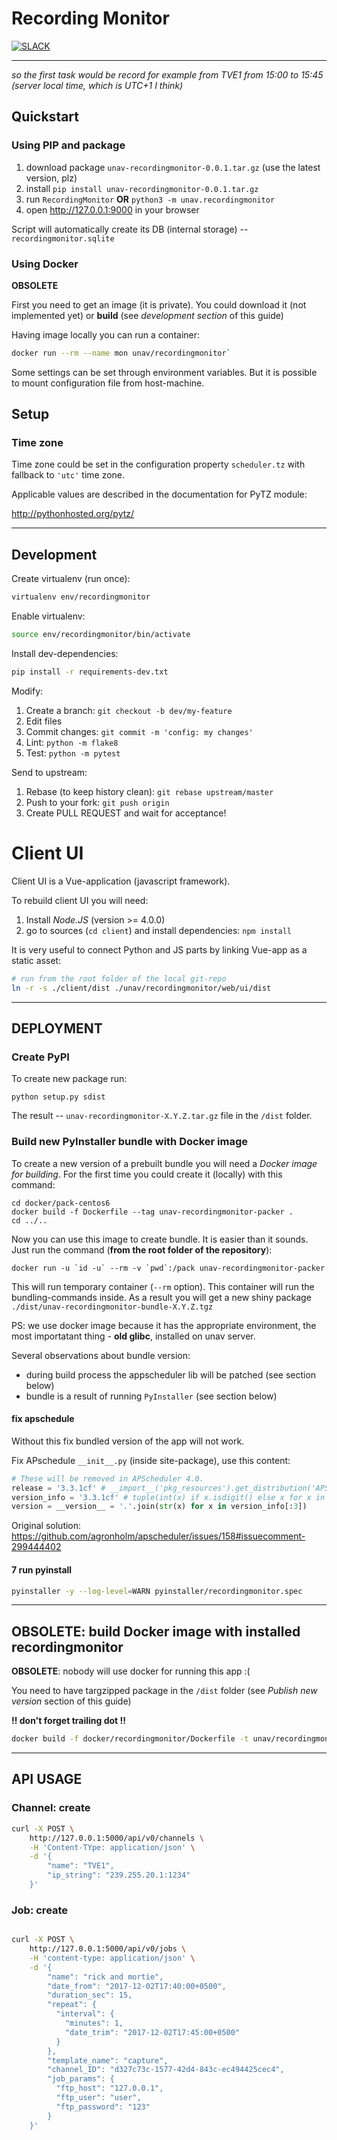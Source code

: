 # Recording Monitor

[![SLACK](https://img.shields.io/badge/slack-50/2-pink.svg)](https://xrvflgrp001.slack.com)

----------------------------------------

_so the first task would be record for example from TVE1 from 15:00 to 15:45
(server local time, which is UTC+1 I think)_

## Quickstart

### Using PIP and package

1. download package `unav-recordingmonitor-0.0.1.tar.gz` (use the latest
  version, plz)
2. install `pip install unav-recordingmonitor-0.0.1.tar.gz`
3. run `RecordingMonitor` **OR** `python3 -m unav.recordingmonitor`
4. open http://127.0.0.1:9000 in your browser

Script will automatically create its DB (internal storage) --
`recordingmonitor.sqlite`

### Using Docker

**OBSOLETE**

First you need to get an image (it is private). You could download it (not
implemented yet) or **build** (see _development section_ of this guide)

Having image locally you can run a container:

```bash
docker run --rm --name mon unav/recordingmonitor`
```

Some settings can be set through environment variables. But it is possible to
mount configuration file from host-machine.

## Setup

### Time zone

Time zone could be set in the configuration property `scheduler.tz` with
fallback to `'utc'` time zone.

Applicable values are described in the documentation for PyTZ module:

http://pythonhosted.org/pytz/

--------------------------------------------------------------------------------

## Development

Create virtualenv (run once):

```bash
virtualenv env/recordingmonitor
```

Enable virtualenv:

```bash
source env/recordingmonitor/bin/activate
```

Install dev-dependencies:

```bash
pip install -r requirements-dev.txt
```

Modify:

1. Create a branch: `git checkout -b dev/my-feature`
2. Edit files
3. Commit changes: `git commit -m 'config: my changes'`
4. Lint: `python -m flake8`
5. Test: `python -m pytest`

Send to upstream:

1. Rebase (to keep history clean): `git rebase upstream/master`
2. Push to your fork: `git push origin`
3. Create PULL REQUEST and wait for acceptance!

# Client UI

Client UI is a Vue-application (javascript framework).

To rebuild client UI you will need:

1. Install *Node.JS* (version >= 4.0.0)
2. go to sources (`cd client`) and install dependencies: `npm install`

It is very useful to connect Python and JS parts by linking Vue-app as a static
asset:

```bash
# run from the root folder of the local git-repo
ln -r -s ./client/dist ./unav/recordingmonitor/web/ui/dist
```

--------------------------------------------------------------------------------

## DEPLOYMENT

### Create PyPI

To create new package run:

```
python setup.py sdist
```

The result -- `unav-recordingmonitor-X.Y.Z.tar.gz` file in the `/dist` folder.

### Build new PyInstaller bundle with Docker image

To create a new version of a prebuilt bundle you will need a _Docker image for
building_. For the first time you could create it (locally) with this command:

```
cd docker/pack-centos6
docker build -f Dockerfile --tag unav-recordingmonitor-packer .
cd ../..
```

Now you can use this image to create bundle. It is easier than it sounds. Just
run the command (**from the root folder of the repository**):

```
docker run -u `id -u` --rm -v `pwd`:/pack unav-recordingmonitor-packer
```

This will run temporary container (`--rm` option). This container will run the
bundling-commands inside. As a result you will get a new shiny package
`./dist/unav-recordingmonitor-bundle-X.Y.Z.tgz`

PS: we use docker image because it has the appropriate environment, the most
importatant thing - **old glibc**, installed on unav server.

Several observations about bundle version:

* during build process the appscheduler lib will be patched (see section below)
* bundle is a result of running `PyInstaller` (see section below)

#### fix apschedule

Without this fix bundled version of the app will not work.

Fix APschedule `__init__.py` (inside site-package), use this content:

```python
# These will be removed in APScheduler 4.0.
release = '3.3.1cf' # __import__('pkg_resources').get_distribution('APScheduler').version.split('-')[0]
version_info = '3.3.1cf' # tuple(int(x) if x.isdigit() else x for x in release.split('.'))
version = __version__ = '.'.join(str(x) for x in version_info[:3])
```

Original solution: https://github.com/agronholm/apscheduler/issues/158#issuecomment-299444402

#### 7 run pyinstall

```bash
pyinstaller -y --log-level=WARN pyinstaller/recordingmonitor.spec
```

--------------------------------------------------------------------------------

## OBSOLETE: build Docker image with installed recordingmonitor

**OBSOLETE**: nobody will use docker for running this app :(

You need to have targzipped package in the `/dist` folder (see _Publish new
version_ section of this guide)

**!! don't forget trailing dot !!**

```bash
docker build -f docker/recordingmonitor/Dockerfile -t unav/recordingmonitor .
```

--------------------------------------------------------------------------------

## API USAGE

### Channel: create

```bash
curl -X POST \
    http://127.0.0.1:5000/api/v0/channels \
    -H 'Content-TYpe: application/json' \
    -d '{
        "name": "TVE1",
        "ip_string": "239.255.20.1:1234"
    }'
```

### Job: create

```bash

curl -X POST \
    http://127.0.0.1:5000/api/v0/jobs \
    -H 'content-type: application/json' \
    -d '{
        "name": "rick and mortie",
        "date_from": "2017-12-02T17:40:00+0500",
        "duration_sec": 15,
        "repeat": {
          "interval": {
            "minutes": 1,
            "date_trim": "2017-12-02T17:45:00+0500"
          }
        },
        "template_name": "capture",
        "channel_ID": "d327c73c-1577-42d4-843c-ec494425cec4",
        "job_params": {
          "ftp_host": "127.0.0.1",
          "ftp_user": "user",
          "ftp_password": "123"
        }
    }'
```

